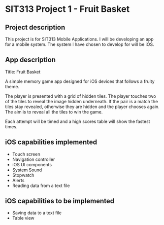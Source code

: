 # SIT313 Project 1 - Fruit Basket

## Project description

This project is for SIT313 Mobile Applications. I will be developing an app for a mobile system. The system I have chosen to develop for will be iOS.

## App description

Title: Fruit Basket

A simple memory game app designed for iOS devices that follows a fruity theme.

The player is presented with a grid of hidden tiles. The player touches two of the tiles to reveal the image hidden underneath. If the pair is a match the tiles stay revealed, otherwise they are hidden and the player chooses again. The aim is to reveal all the tiles to win the game.

Each attempt will be timed and a high scores table will show the fastest times.

## iOS capabilities implemented

- Touch screen
- Navigation controller
- iOS UI components
- System Sound
- Stopwatch
- Alerts
- Reading data from a text file

## iOS capabilities to be implemented

- Saving data to a text file
- Table view

